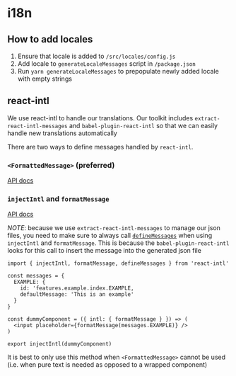 # i18n

## How to add locales

1. Ensure that locale is added to `/src/locales/config.js`
1. Add locale to `generateLocaleMessages` script in `/package.json`
1. Run `yarn generateLocaleMessages` to prepopulate newly added locale with
   empty strings

## react-intl

We use react-intl to handle our translations. Our toolkit includes
`extract-react-intl-messages` and `babel-plugin-react-intl` so that we can easily handle new translations
automatically

There are two ways to define messages handled by `react-intl`.

### `<FormattedMessage>` (preferred)

[API docs](https://github.com/yahoo/react-intl/wiki/Components#formattedmessage)

### `injectIntl` and `formatMessage`

[API docs](https://github.com/yahoo/react-intl/wiki/API#formatmessage)

_NOTE_: because we use `extract-react-intl-messages` to manage our json files,
you need to make sure to always call
[`defineMessages`](https://github.com/yahoo/react-intl/wiki/API#definemessages)
when using `injectIntl` and `formatMessage`. This is because the
`babel-plugin-react-intl` looks for this call to insert the message into the
generated json file

```
import { injectIntl, formatMessage, defineMessages } from 'react-intl'

const messages = {
  EXAMPLE: {
    id: 'features.example.index.EXAMPLE,
    defaultMessage: 'This is an example'
  }
}

const dummyComponent = ({ intl: { formatMessage } }) => (
  <input placeholder={formatMessage(messages.EXAMPLE)} />
)

export injectIntl(dummyComponent)
```

It is best to only use this method when `<FormattedMessage>` cannot be used
(i.e. when pure text is needed as opposed to a wrapped component)

